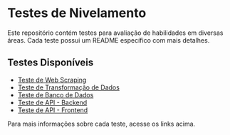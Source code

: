 # Testes de Nivelamento

Este repositório contém testes para avaliação de habilidades em diversas áreas. Cada teste possui um README específico com mais detalhes.

## Testes Disponíveis

- [Teste de Web Scraping](https://github.com/Luizinho101/TESTES_DE_NIVELAMENTO/blob/main/TESTE_DE_WEB_SCRAPING/README.MD)
- [Teste de Transformação de Dados](https://github.com/Luizinho101/TESTES_DE_NIVELAMENTO/blob/main/TESTE_DE_TRANSFORMA%C3%87%C3%83O_DE_DADOS/README.MD)
- [Teste de Banco de Dados](https://github.com/Luizinho101/TESTES_DE_NIVELAMENTO/blob/main/TESTE_DE_BANCO_DE_DADOS/README.md)
- [Teste de API - Backend](https://github.com/Luizinho101/TESTES_DE_NIVELAMENTO/blob/main/TESTE_DE_API/BackEnd/README.MD)
- [Teste de API - Frontend](https://github.com/Luizinho101/TESTES_DE_NIVELAMENTO/blob/main/TESTE_DE_API/front_end/README.md)

Para mais informações sobre cada teste, acesse os links acima.



